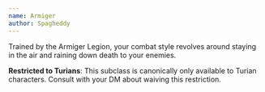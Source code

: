 ```yaml
---
name: Armiger
author: Spagheddy
---
```

Trained by the Armiger Legion, your combat style revolves around staying in the air and raining down death to your enemies.

__Restricted to Turians__: This subclass is canonically only available to Turian characters. Consult with your DM about waiving this restriction.
